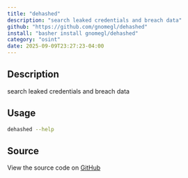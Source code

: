 ```yaml
---
title: "dehashed"
description: "search leaked credentials and breach data"
github: "https://github.com/gnomegl/dehashed"
install: "basher install gnomegl/dehashed"
category: "osint"
date: 2025-09-09T23:27:23-04:00
---
```



## Description

search leaked credentials and breach data

## Usage

```bash
dehashed --help
```

## Source

View the source code on [GitHub](https://github.com/gnomegl/dehashed)
